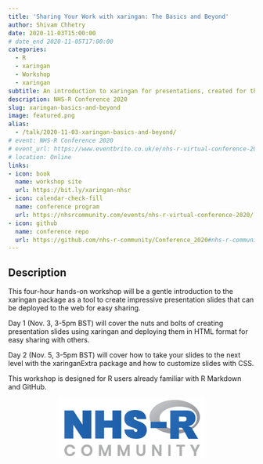 ```yaml
---
title: 'Sharing Your Work with xaringan: The Basics and Beyond'
author: Shivam Chhetry
date: 2020-11-03T15:00:00
# date_end 2020-11-05T17:00:00
categories:
  - R
  - xaringan
  - Workshop
  - xaringan
subtitle: An introduction to xaringan for presentations, created for the [NHS-R Community](https://nhsrcommunity.com/about/) [2020 Virtual Conference](https://nhsrcommunity.com/nhsr-conference-2020/)
description: NHS-R Conference 2020
slug: xaringan-basics-and-beyond
image: featured.png
alias:
  - /talk/2020-11-03-xaringan-basics-and-beyond/
# event: NHS-R Conference 2020
# event_url: https://www.eventbrite.co.uk/e/nhs-r-virtual-conference-2020-tickets-116861085653
# location: Online
links:
- icon: book
  name: workshop site
  url: https://bit.ly/xaringan-nhsr
- icon: calendar-check-fill
  name: conference program
  url: https://nhsrcommunity.com/events/nhs-r-virtual-conference-2020/
- icon: github
  name: conference repo
  url: https://github.com/nhs-r-community/Conference_2020#nhs-r-community-conference-workshops-2020-
---
```


## Description

This four-hour hands-on workshop will be a gentle introduction to the xaringan package as a tool to create impressive presentation slides that can be deployed to the web for easy sharing.

Day 1 (Nov. 3, 3-5pm BST) will cover the nuts and bolts of creating presentation slides using xaringan and deploying them in HTML format for easy sharing with others.

Day 2 (Nov. 5, 3-5pm BST) will cover how to take your slides to the next level with the xaringanExtra package and how to customize slides with CSS.

This workshop is designed for R users already familiar with R Markdown and GitHub.

<img src="nhsr-logo.png" title="Logo for the NHS-R Community featuring the R logo forming the R of NHS-R" alt="Logo for the NHS-R Community featuring the R logo forming the R of NHS-R" width="60%" style="display: block; margin: auto;" />


